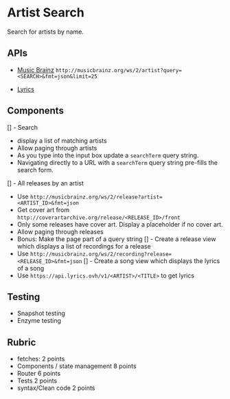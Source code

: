 # Artist Search

Search for artists by name.

## APIs

* [Music Brainz](https://musicbrainz.org/doc/Development/XML_Web_Service/Version_2)
`http://musicbrainz.org/ws/2/artist?query=<SEARCH>&fmt=json&limit=25`

* [Lyrics](https://lyricsovh.docs.apiary.io/#reference/0/lyrics-of-a-song/search)

## Components
[] - Search
   * display a list of matching artists
   * Allow paging through artists
   * As you type into the input box update a `searchTerm` query string.
   * Navigating directly to a URL with a `searchTerm` query string pre-fills
    the search form.

[] - All releases by an artist
  * Use `http://musicbrainz.org/ws/2/release?artist=<ARTIST_ID>&fmt=json`
  * Get cover art from `http://coverartarchive.org/release/<RELEASE_ID>/front`
  * Only some releases have cover art. Display a placeholder if no cover art.
  * Allow paging through releases
  * Bonus: Make the page part of a query string
[] - Create a release view which displays a list of recordings for a release
  * Use `http://musicbrainz.org/ws/2/recording?release=<RELEASE_ID>&fmt=json`
[] - Create a song view which displays the lyrics of a song
  * Use `https://api.lyrics.ovh/v1/<ARTIST>/<TITLE>` to get lyrics

## Testing

* Snapshot testing
* Enzyme testing

## Rubric

* fetches: 2 points
* Components / state management 8 points
* Router 6 points
* Tests 2 points
* syntax/Clean code 2 points